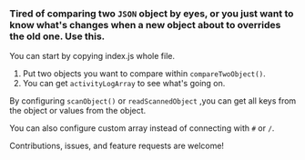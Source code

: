 ### Tired of comparing two `JSON` object by eyes, or you just want to know what's changes when a new object about to overrides the old one. Use this.

You can start by copying index.js whole file.

1. Put two objects you want to compare within `compareTwoObject()`.
2. You can get `activityLogArray` to see what's going on.

By configuring `scanObject()` or `readScannedObject` ,you can get all keys from the object or values from the object.

You can also configure custom array instead of connecting with `#` or `/`.

Contributions, issues, and feature requests are welcome!
